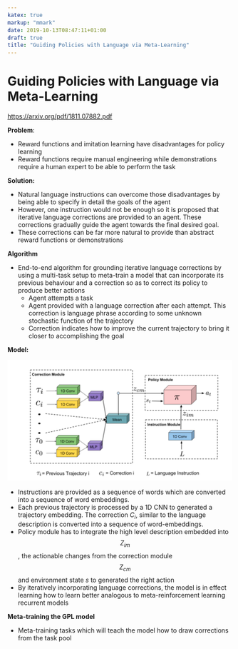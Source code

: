 ```yaml
---
katex: true
markup: "mmark"
date: 2019-10-13T08:47:11+01:00
draft: true
title: "Guiding Policies with Language via Meta-Learning"
---
```


# Guiding Policies with Language via Meta-Learning

https://arxiv.org/pdf/1811.07882.pdf

**Problem**:

* Reward functions and imitation learning have disadvantages for policy learning
* Reward functions require manual engineering while demonstrations require a human expert to be able to perform the task

**Solution:**

* Natural language instructions can overcome those disadvantages by being able to specify in detail the goals of the agent
* However, one instruction would not be enough so it is proposed that iterative language corrections are provided to an agent. These corrections gradually guide the agent towards the final desired goal.
* These corrections can be far more natural to provide than abstract reward functions or demonstrations

**Algorithm**

* End-to-end algorithm for grounding iterative language corrections by using a multi-task setup to meta-train a model that can incorporate its previous behaviour and a correction so as to correct its policy to produce better actions
	* Agent attempts a task
	* Agent provided with a language correction after each attempt. This correction is language phrase according to some unknown stochastic function of the trajectory
	* Correction indicates how to improve the current trajectory to bring it closer to accomplishing the goal

**Model:**

![Screenshot 2019-02-26 at 23.13.35.png](/attachments/e33ef43b.png)
* Instructions are provided as a sequence of words which are converted into a sequence of word embeddings.
* Each previous trajectory is processed by a 1D CNN to generated a trajectory embedding. The correction $C_i$, similar to the language description is converted into a sequence of word-embeddings.
* Policy module has to integrate the high level description embedded into $$Z_{im}$$, the actionable changes from the correction module $$Z_{cm}$$ and environment state _s_ to generated the right action
* By iteratively incorporating language corrections, the model is in effect learning how to learn better analogous to meta-reinforcement learning recurrent models

**Meta-training the GPL model**

* Meta-training tasks which will teach the model how to draw corrections from the task pool